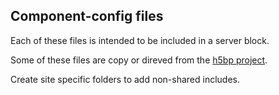 Component-config files
----------------------

Each of these files is intended to be included in a server block. 

Some of these files are copy or direved from the [h5bp project](https://github.com/h5bp/server-configs-nginx/tree/master/h5bp).

Create site specific folders to add non-shared includes.